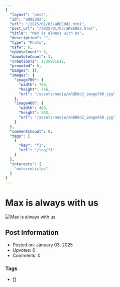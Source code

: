 ```yaml
---
{
  "layout": "post",
  "id": "aRBE0d2",
  "url": "/2025/01/03/aRBE0d2.html",
  "post_url": "/2025/01/03/aRBE0d2.html",
  "title": "Max is always with us",
  "description": "",
  "type": "Photo",
  "nsfw": 0,
  "upVoteCount": 6,
  "downVoteCount": 3,
  "creationTs": 1735901612,
  "promoted": 0,
  "badges": [],
  "images": {
    "image700": {
      "width": 700,
      "height": 766,
      "url": "/assets/media/aRBE0d2_image700.jpg"
    },
    "image460": {
      "width": 460,
      "height": 503,
      "url": "/assets/media/aRBE0d2_image460.jpg"
    }
  },
  "commentsCount": 0,
  "tags": [
    {
      "key": "f1",
      "url": "/tag/f1"
    }
  ],
  "interests": [
    "motorvehicles"
  ]
}
---
```


# Max is always with us

![Max is always with us](/assets/media/aRBE0d2_image700.jpg)

## Post Information

- Posted on: January 03, 2025
- Upvotes: 6
- Comments: 0

### Tags

- [f1](/tag/f1)

